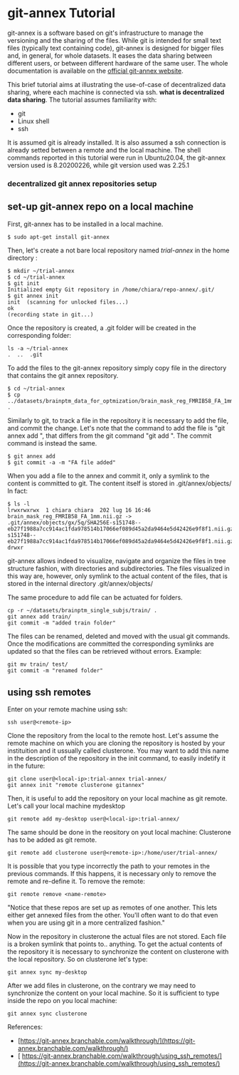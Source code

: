 # git-annex Tutorial
git-annex is a software based on git's infrastructure to manage the versioning and the sharing of the files. While git is intended for small text files (typically text containing code), git-annex is designed for bigger files and, in general, for whole datasets. It eases the data sharing between different users, or between different hardware of the same user. The whole documentation is available on the [official git-annex website](https://git-annex.branchable.com/).

This brief tutorial aims at illustrating the use-of-case of decentralized data sharing, where each machine is connected via ssh. **what is decentralized data sharing**. The tutorial assumes familiarity with:
* git
* Linux shell 
* ssh

It is assumed git is already installed. It is also assumed a ssh connection is already setted between a remote and the local machine.
The shell commands reported in this tutorial were run in Ubuntu20.04, the git-annex version used is 8.20200226, while git version used was 2.25.1 

### decentralized git annex repositories setup
## set-up git-annex repo on a local machine
First, git-annex has to be installed in a local machine. 
```shell
$ sudo apt-get install git-annex
```

Then, let's create a not bare local repository named _trial-annex_ in the home directory :
```shell
$ mkdir ~/trial-annex
$ cd ~/trial-annex
$ git init
Initialized empty Git repository in /home/chiara/repo-annex/.git/
$ git annex init
init  (scanning for unlocked files...)
ok
(recording state in git...)
```
Once the repository is created, a .git folder will be created in the corresponding folder:
```shell
ls -a ~/trial-annex
.  ..  .git
```
To add the files to the git-annex repository simply copy file in the directory that contains the git annex repository.
```shell
$ cd ~/trial-annex
$ cp ../datasets/brainptm_data_for_optmization/brain_mask_reg_FMRIB58_FA_1mm.nii.gz .
```
Similarly to git, to track a file in the repository it is necessary to add the file,  and commit the change. Let's note that the command to add the file is "git annex add <file>", that differs from the git command "git add <file>". The commit command is instead the same. 

```shell
$ git annex add
$ git commit -a -m "FA file added"
```

When you add a file to the annex and commit it, only a symlink to the content is committed to git. The content itself is stored in .git/annex/objects/
In fact:
```shell
$ ls -l
lrwxrwxrwx  1 chiara chiara  202 lug 16 16:46 brain_mask_reg_FMRIB58_FA_1mm.nii.gz -> .git/annex/objects/gx/5q/SHA256E-s151748--eb27f1988a7cc914ac1fda978514b17066ef089d45a2da9464e5d42426e9f8f1.nii.gz/SHA256E-s151748--eb27f1988a7cc914ac1fda978514b17066ef089d45a2da9464e5d42426e9f8f1.nii.gz
drwxr
```
git-annex allows indeed to visualize, navigate and organize the files in tree structure fashion, with directories and subdirectories. The files visualized in this way are, however, only symlink to the actual content of the files, that is stored in the internal directory .git/annex/objects/

The same procedure to add file can be actuated for folders.
```shell
cp -r ~/datasets/brainptm_single_subjs/train/ .
git annex add train/
git commit -m "added train folder"
```

The files can be renamed, deleted and moved with the usual git commands. Once the modifications are committed the corresponding symlinks are updated so that the files can be retrieved without errors.
Example:
 
```shell  
git mv train/ test/
git commit -m "renamed folder"
```
## using ssh remotes
Enter on your remote machine using ssh:
```shell  
ssh user@<remote-ip>
```
  
Clone the repository from the local to the remote host. Let's assume the remote machine on which you are cloning the repository is hosted by your instituition and it ussually called clusterone. You may want to add this name in the description of the repository in the init command, to easily indetify it in the future: 
 
```shell  
git clone user@<local-ip>:trial-annex trial-annex/
git annex init "remote clusterone gitannex"
```
 
Then, it is useful to add the repository on your local machine as git remote. Let's call your local machine mydesktop
```shell  
git remote add my-desktop user@<local-ip>:trial-annex/
```
 
The same should be done in the reository on yout local machine: Clusterone has to be added as git remote.
```shell  
git remote add clusterone user@<remote-ip>:/home/user/trial-annex/
```
It is possible that you type incorrectly the path to your remotes in the previous commands. If this happens, it is necessary only to remove the remote and re-define it. To remove the remote:
```shell  
git remote remove <name-remote>
```

"Notice that these repos are set up as remotes of one another. This lets either get annexed files from the other. You'll often want to do that even when you are using git in a more centralized fashion."
 
Now in the repository in clusterone the actual files are not stored. Each file is a broken symlink that points to.. anything. 
To get the actual contents of the repository it is necessary to synchronize the content on clusterone with the local repository. So on clusterone let's type:
```shell  
git annex sync my-desktop
```  
After we add files in clusterone, on the contrary we may need to synchronize the content on your local machine. So it is sufficient to type inside the repo on you local machine:
```shell  
git annex sync clusterone
```  
 

  
References:
 * [https://git-annex.branchable.com/walkthrough/](https://git-annex.branchable.com/walkthrough/)
 * [ https://git-annex.branchable.com/walkthrough/using_ssh_remotes/](https://git-annex.branchable.com/walkthrough/using_ssh_remotes/)








